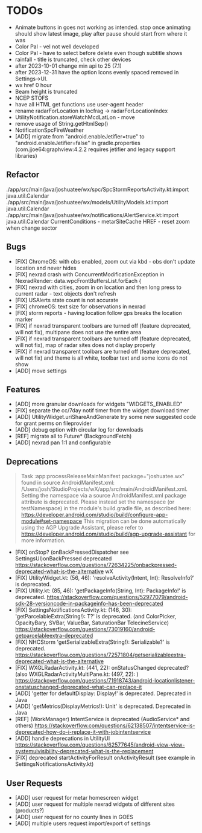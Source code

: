 # TODOs

* Animate buttons in goes not working as intended. stop once animating should show latest image,
  play after pause should start from where it was
* Color Pal - vel not well developed
* Color Pal - have to select before delete even though subtitle shows
* rainfall - title is truncated, check other devices
* after 2023-10-01 change min api to 25 (7.1)
* after 2023-12-31 have the option Icons evenly spaced removed in Settings->UI.
* wx href 0 hour
* Beam height is truncated
* NCEP STOFS
* have all HTML get functions use user-agent header
* rename radarForLocation in locfrag -> radarForLocationIndex
* UtilityNotification.storeWatchMcdLatLon - move
* remove usage of String.getHtmlSep()
* NotificationSpcFireWeather
* [ADD] migrate from "android.enableJetifier=true" to "android.enableJetifier=false" in
  gradle.properties (com.jjoe64:graphview:4.2.2 requires jetifier and legacy support libraries)

## Refactor

./app/src/main/java/joshuatee/wx/spc/SpcStormReportsActivity.kt:import java.util.Calendar
./app/src/main/java/joshuatee/wx/models/UtilityModels.kt:import java.util.Calendar
./app/src/main/java/joshuatee/wx/notifications/AlertService.kt:import java.util.Calendar
CurrentConditions - metarSiteCache
HREF - reset zoom when change sector

## Bugs

* [FIX] ChromeOS: with obs enabled, zoom out via kbd - obs don't update location and never hides
* [FIX] nexrad crash with ConcurrentModificationException in NexradRender:
  data.wpcFrontBuffersList.forEach {
* [FIX] nexrad with cities, zoom in on location and then long press to current radar - text objects
  don't refresh
* [FIX] USAlerts state count is not accurate
* [FIX] chromeOS: text size for observations in nexrad
* [FIX] storm reports - having location follow gps breaks the location marker
* [FIX] if nexrad transparent toolbars are turned off (feature deprecated, will not fix), multipane
  does not use the entire area
* [FIX] if nexrad transparent toolbars are turned off (feature deprecated, will not fix), map of
  radar sites does not display properly
* [FIX] if nexrad transparent toolbars are turned off (feature deprecated, will not fix) and theme
  is all white, toolbar text and some icons do not show
* [ADD] move settings

## Features

* [ADD] more granular downloads for widgets "WIDGETS_ENABLED"
* [FIX] separate the cc/7day notif timer from the widget download timer
* [ADD] UtilityWidget.uriShareAndGenerate try some new suggested code for grant perms on
  fileprovider
* [ADD] debug option with circular log for downloads
* [REF] migrate all to Future* (BackgroundFetch)
* [ADD] nexrad pan 1:1 and configurable

## Deprecations

> Task :app:processReleaseMainManifest
> package="joshuatee.wx" found in source AndroidManifest.xml:
> /Users/josh/StudioProjects/wX/app/src/main/AndroidManifest.xml.
> Setting the namespace via a source AndroidManifest.xml package attribute is deprecated.
> Please instead set the namespace (or testNamespace) in the module's build.gradle file, as
> described
> here: https://developer.android.com/studio/build/configure-app-module#set-namespace
> This migration can be done automatically using the AGP Upgrade Assistant, please refer
> to https://developer.android.com/studio/build/agp-upgrade-assistant for more information.

* [FIX] onStop? (onBackPressedDispatcher see SettingsUI)onBackPressed deprecated
  https://stackoverflow.com/questions/72634225/onbackpressed-deprecated-what-is-the-alternative
  wX
* [FIX] UtilityWidget.kt: (56, 46): 'resolveActivity(Intent, Int): ResolveInfo?' is deprecated.
* [FIX] Utility.kt: (85, 46): 'getPackageInfo(String, Int): PackageInfo!' is deprecated.
  https://stackoverflow.com/questions/52977079/android-sdk-28-versioncode-in-packageinfo-has-been-deprecated
* [FIX] SettingsNotificationsActivity.kt: (146, 30): 'getParcelableExtra(String!): T?' is
  deprecated. (and ColorPicker, OpacityBary, SVBar, ValueBar, SaturationBar TelecineService)
  https://stackoverflow.com/questions/73019160/android-getparcelableextra-deprecated
* [FIX] NHCStorm 'getSerializableExtra(String!): Serializable?' is deprecated.
  https://stackoverflow.com/questions/72571804/getserializableextra-deprecated-what-is-the-alternative
* [FIX] WXGLRadarActivity.kt: (441, 22): onStatusChanged deprecated? (also
  WXGLRadarActivityMultiPane.kt: (497, 22): )
  https://stackoverflow.com/questions/71918743/android-locationlistener-onstatuschanged-deprecated-what-can-replace-it
* [ADD] 'getter for defaultDisplay: Display!' is deprecated. Deprecated in Java
* [ADD] 'getMetrics(DisplayMetrics!): Unit' is deprecated. Deprecated in Java
* [REF] (WorkManager) IntentService is deprecated (AudioService* and
  others) https://stackoverflow.com/questions/62138507/intentservice-is-deprecated-how-do-i-replace-it-with-jobintentservice
* [ADD] handle deprecations in
  UtilityUI https://stackoverflow.com/questions/62577645/android-view-view-systemuivisibility-deprecated-what-is-the-replacement
* [FIX] deprecated startActivityForResult onActivityResult (see example in
  SettingsNotificationsActivity.kt)

## User Requests

* [ADD] user request for metar homescreen widget
* [ADD] user request for multiple nexrad widgets of different sites (products?)
* [ADD] user request for no county lines in GOES
* [ADD] multiple users request import/export of settings
